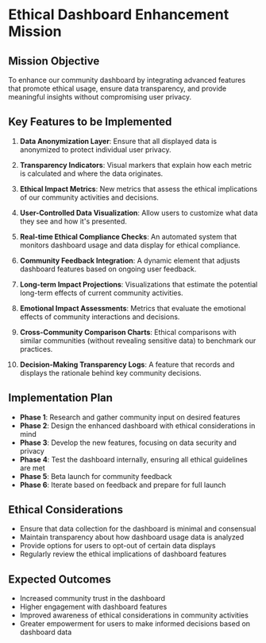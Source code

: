 

# Ethical Dashboard Enhancement Mission

## Mission Objective
To enhance our community dashboard by integrating advanced features that promote ethical usage, ensure data transparency, and provide meaningful insights without compromising user privacy.

## Key Features to be Implemented
1. **Data Anonymization Layer**: Ensure that all displayed data is anonymized to protect individual user privacy.

2. **Transparency Indicators**: Visual markers that explain how each metric is calculated and where the data originates.

3. **Ethical Impact Metrics**: New metrics that assess the ethical implications of our community activities and decisions.

4. **User-Controlled Data Visualization**: Allow users to customize what data they see and how it's presented.

5. **Real-time Ethical Compliance Checks**: An automated system that monitors dashboard usage and data display for ethical compliance.

6. **Community Feedback Integration**: A dynamic element that adjusts dashboard features based on ongoing user feedback.

7. **Long-term Impact Projections**: Visualizations that estimate the potential long-term effects of current community activities.

8. **Emotional Impact Assessments**: Metrics that evaluate the emotional effects of community interactions and decisions.

9. **Cross-Community Comparison Charts**: Ethical comparisons with similar communities (without revealing sensitive data) to benchmark our practices.

10. **Decision-Making Transparency Logs**: A feature that records and displays the rationale behind key community decisions.

## Implementation Plan
- **Phase 1**: Research and gather community input on desired features
- **Phase 2**: Design the enhanced dashboard with ethical considerations in mind
- **Phase 3**: Develop the new features, focusing on data security and privacy
- **Phase 4**: Test the dashboard internally, ensuring all ethical guidelines are met
- **Phase 5**: Beta launch for community feedback
- **Phase 6**: Iterate based on feedback and prepare for full launch

## Ethical Considerations
- Ensure that data collection for the dashboard is minimal and consensual
- Maintain transparency about how dashboard usage data is analyzed
- Provide options for users to opt-out of certain data displays
- Regularly review the ethical implications of dashboard features

## Expected Outcomes
- Increased community trust in the dashboard
- Higher engagement with dashboard features
- Improved awareness of ethical considerations in community activities
- Greater empowerment for users to make informed decisions based on dashboard data